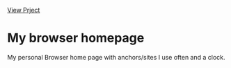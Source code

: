 [View Prject](https://luacomtil.github.io/H415/)
# My browser homepage
My personal Browser home page with anchors/sites I use often and a clock.
